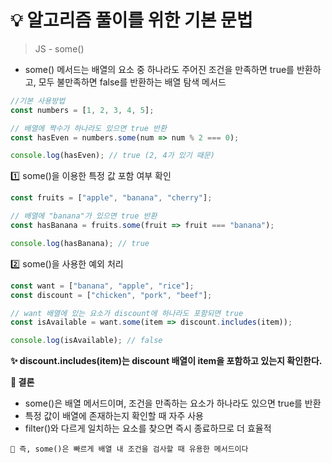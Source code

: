 # 💡 알고리즘 풀이를 위한 기본 문법

> JS - some()
- some() 메서드는 배열의 요소 중 하나라도 주어진 조건을 만족하면 true를 반환하고, 모두 불만족하면 false를 반환하는 배열 탐색 메서드

```js
//기본 사용방법 
const numbers = [1, 2, 3, 4, 5];

// 배열에 짝수가 하나라도 있으면 true 반환
const hasEven = numbers.some(num => num % 2 === 0);

console.log(hasEven); // true (2, 4가 있기 때문)

```
1️⃣  some()을 이용한 특정 값 포함 여부 확인

```js
const fruits = ["apple", "banana", "cherry"];

// 배열에 "banana"가 있으면 true 반환
const hasBanana = fruits.some(fruit => fruit === "banana");

console.log(hasBanana); // true
```
2️⃣ some()을 사용한 예외 처리

```js
const want = ["banana", "apple", "rice"];
const discount = ["chicken", "pork", "beef"];

// want 배열에 있는 요소가 discount에 하나라도 포함되면 true
const isAvailable = want.some(item => discount.includes(item));

console.log(isAvailable); // false
```
**✨ discount.includes(item)는 discount 배열이 item을 포함하고 있는지 확인한다.**

**🚀 결론**
- some()은 배열 메서드이며, 조건을 만족하는 요소가 하나라도 있으면 true를 반환
- 특정 값이 배열에 존재하는지 확인할 때 자주 사용
- filter()와 다르게 일치하는 요소를 찾으면 즉시 종료하므로 더 효율적 <br />

`🚀 즉, some()은 빠르게 배열 내 조건을 검사할 때 유용한 메서드이다`
